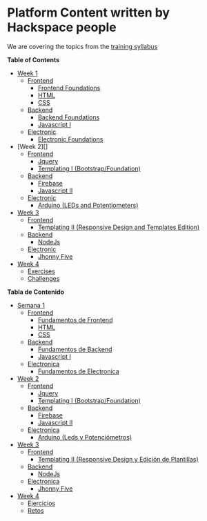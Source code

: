 Platform Content written by Hackspace people
=======
We are covering the topics from the [training syllabus][1]

**Table of Contents**

- [Week 1][2]
  - [Frontend][3]
    - [Frontend Foundations][4]
    - [HTML][5]
    - [CSS][6]
  - [Backend][2]
    - [Backend Foundations][2]
    - [Javascript I][2]
  - [Electronic][2]
    - [Electronic Foundations][2]
- [Week 2][]
  - [Frontend][2]
    - [Jquery][2]
    - [Templating I (Bootstrap/Foundation)][2]
  - [Backend][2]
    - [Firebase][2]
    - [Javascript II][2]
  - [Electronic][2]
    - [Arduino (LEDs and Potentiometers)][2]
- [Week 3][2]
  - [Frontend][2]
    - [Templating II (Responsive Design and Templates Edition)][2]
  - [Backend][2]
    - [NodeJs][2]
  - [Electronic][2]
    - [Jhonny Five][2]
- [Week 4][2]
  - [Exercises][2]
  - [Challenges][2]

**Tabla de Contenido**

- [Semana 1][2]
  - [Frontend][3]
    - [Fundamentos de Frontend][4]
    - [HTML][5]
    - [CSS][6]
  - [Backend][2]
    - [Fundamentos de Backend][2]
    - [Javascript I][2]
  - [Electronica][2]
    - [Fundamentos de Electronica][2]
- [Week 2][2]
  - [Frontend][2]
    - [Jquery][2]
    - [Templating I (Bootstrap/Foundation)][2]
  - [Backend][2]
    - [Firebase][2]
    - [Javascript II][2]
  - [Electronica][2]
    - [Arduino (Leds y Potenciómetros)][2]
- [Week 3][2]
  - [Frontend][2]
    - [Templating II (Responsive Design y Edición de Plantillas)][2]
  - [Backend][2]
    - [NodeJs][2]
  - [Electronica][2]
    - [Jhonny Five][2]
- [Week 4][2]
  - [Ejercicios][2]
  - [Retos][2]


[1]: https://docs.google.com/document/d/1gFEvio8AcgqqdqR9DSbjWPzKLNjBsOTTCUm1EyRRVKQ/edit#heading=h.8aublb9s5fqw
[2]: https://github.com/nmerinos/Content/tree/master/Semana1
[3]: https://github.com/nmerinos/Content/tree/master/Semana1/Frontend
[4]: https://github.com/nmerinos/Content/blob/master/Semana1/Frontend/fundamentosfrontend.md
[5]: https://github.com/nmerinos/Content/blob/master/Semana1/Frontend/html.md
[6]: https://github.com/nmerinos/Content/blob/master/Semana1/Frontend/CSS.md

